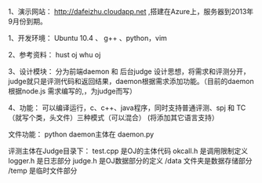 1、演示网站：
	http://dafeizhu.cloudapp.net ,搭建在Azure上，服务器到2013年9月份到期。
	
1、开发环境：
	Ubuntu 10.4 、 g++ 、python，vim

2、参考资料：
	hust oj    whu oj

3、设计模块：
	分为前端daemon 和 后台judge
	设计思想，将需求和评测分开，judge就只是评测代码和返回结果，daemon根据需求添加功能。（目前的daemon根据node.js 需求编写的,，为judge而写）

4、功能：
	可以编译运行，c、c++、java程序，同时支持普通评测、spj 和 TC （就写个类，头文件）三种模式（可以混合）
	(将添加其它语言支持）

文件功能：
python daemon主体在
	daemon.py

评测主体在Judge目录下：
	test.cpp 是OJ的主体代码
	okcall.h 是调用限制定义
	logger.h 是日志部分
	judge.h 是OJ数据部分的定义
	/data 文件夹是数据存储部分
	/temp 是临时文件部分


